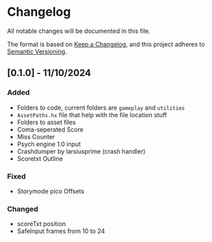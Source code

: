 # Changelog
All notable changes will be documented in this file.

The format is based on [Keep a Changelog](https://keepachangelog.com/en/1.0.0/),
and this project adheres to [Semantic Versioning](https://semver.org/spec/v2.0.0.html).

## [0.1.0] - 11/10/2024
### Added
- Folders to code, current folders are `gameplay` and `utilities`
- `AssetPaths.hx` file that help with the file location stuff
- Folders to asset files
- Coma-seperated Score
- Miss Counter
- Psych engine 1.0 input
- Crashdumper by larsiusprime (crash handler)
- Scoretxt Outline
### Fixed
- Storymode pico Offsets
### Changed
- scoreTxt position
- SafeInput frames from 10 to 24